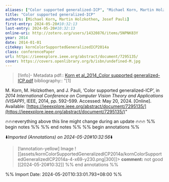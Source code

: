 ```yaml
---
aliases: ["Color supported generalized-ICP", "Michael Korn, Martin Holzkothen, Josef Pauli (2014) Color supported generalized-ICP"]
title: "Color supported generalized-ICP"
authors: [Michael Korn, Martin Holzkothen, Josef Pauli]
first-entry: 2024-05-20#10:32:13
last-entry: 2024-05-20#10:32:13
online-uri: http://zotero.org/users/14320876/items/5NPNK83Y
year: 2014
date: 2014-01-01
citekey: kornColorSupportedGeneralizedICP2014a
class: conferencePaper
url: https://ieeexplore.ieee.org/abstract/document/7295135/
cover: https://covers.openlibrary.org/b/isbn/undefined-M.jpg
---
```





> [!info]- Metadata
> pdf:: [Korn et al_2014_Color supported generalized-ICP.pdf](zotero://select/library/items/BMKSRFTK)
> bibliography:: "[1]

M. Korn, M. Holzkothen, and J. Pauli, ‘Color supported generalized-ICP’, in _2014 International Conference on Computer Vision Theory and Applications (VISAPP)_, IEEE, 2014, pp. 592–599. Accessed: May 20, 2024. [Online]. Available: [https://ieeexplore.ieee.org/abstract/document/7295135/](https://ieeexplore.ieee.org/abstract/document/7295135/)"


🔥🔥🔥everything above this line might change during an update 🔥🔥🔥
%% begin notes %%
%% end notes %% 
%% begin annotations %%
 
 
⬇️*Imported (Annotations) on 2024-05-20#10:32:56*⬇️



> [!annotation-yellow] Image
> ![[assets/kornColorSupportedGeneralizedICP2014a/kornColorSupportedGeneralizedICP2014a-4-x69-y230.png|300]]>
> **comment:**
> not good
> [[2024-05-20#10:32]]
%% end annotations %%

%% Import Date: 2024-05-20T10:33:01.793+08:00 %%
